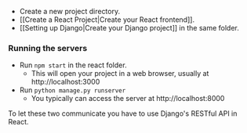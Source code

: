 - Create a new project directory. 
- [[Create a React Project|Create your React frontend]]. 
- [[Setting up Django|Create your Django project]] in the same folder.

### Running the servers
- Run `npm start` in the react folder.
	- This will open your project in a web browser, usually at http://localhost:3000
- Run `python manage.py runserver`
	- You typically can access the server at http://localhost:8000

To let these two communicate you have to use Django's RESTful API in React.